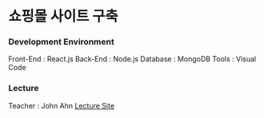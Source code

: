 # 쇼핑몰 사이트 구축

### Development Environment

Front-End : React.js
Back-End : Node.js
Database : MongoDB
Tools : Visual Code

### Lecture

Teacher : John Ahn
[Lecture Site](https://www.inflearn.com/course/%EB%94%B0%EB%9D%BC%ED%95%98%EB%A9%B0-%EB%B0%B0%EC%9A%B0%EB%8A%94-%EB%85%B8%EB%93%9C-%EB%A6%AC%EC%95%A1%ED%8A%B8-%EC%87%BC%ED%95%91%EB%AA%B0/dashboard)
